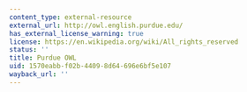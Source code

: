 ```yaml
---
content_type: external-resource
external_url: http://owl.english.purdue.edu/
has_external_license_warning: true
license: https://en.wikipedia.org/wiki/All_rights_reserved
status: ''
title: Purdue OWL
uid: 1570eabb-f02b-4409-8d64-696e6bf5e107
wayback_url: ''
---
```

